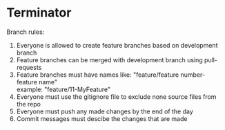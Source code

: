 # Terminator

Branch rules:<br>

1. Everyone is allowed to create feature branches based on development branch<br>
2. Feature branches can be merged with development branch using pull-requests<br>
3. Feature branches must have names like: "feature/feature number-feature name"<br>
   example: "feature/11-MyFeature"<br>
4. Everyone must use the gitignore file to exclude none source files from the repo<br>
5. Everyone must push any made changes by the end of the day<br>
6. Commit messages must descibe the changes that are made<br>
